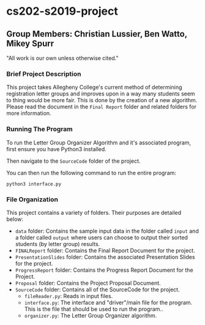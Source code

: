# cs202-s2019-project

## Group Members: Christian Lussier, Ben Watto, Mikey Spurr
"All work is our own unless otherwise cited."

### Brief Project Description
This project takes Allegheny College's current method of determining registration
letter groups and improves upon in a way many students seem to thing would be more
fair. This is done by the creation of a new algorithm. Please read the document
in the `Final Report` folder and related folders for more information.

### Running The Program
To run the Letter Group Organizer Algorithm and it's associated program, first
ensure you have Python3 installed.

Then navigate to the `SourceCode` folder of the project.

You can then run the following command to run the entire program:
```
python3 interface.py
```

### File Organization
This project contains a variety of folders. Their purposes are detailed below:
- `data` folder: Contains the sample input data in the folder called `input` and
a folder called `output` where users can choose to output their sorted students (by letter group)
results.
- `FINALReport` folder: Contains the Final Report Document for the project.
- `PresentationSlides` folder: Contains the associated Presentation Slides for the project.
- `ProgressReport` folder: Contains the Progress Report Document for the Project.
- `Proposal` folder: Contains the Project Proposal Document.
- `SourceCode` folder: Contains all of the SourceCode for the project.
  - `fileReader.py`: Reads in input files.
  - `interface.py`: The interface and "driver"/main file for the program.
    This is the file that should be used to run the program..
  - `organizer.py`: The Letter Group Organizer algorithm.
